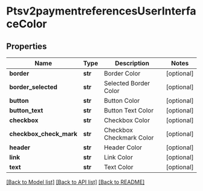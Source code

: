 # Ptsv2paymentreferencesUserInterfaceColor

## Properties
Name | Type | Description | Notes
------------ | ------------- | ------------- | -------------
**border** | **str** | Border Color  | [optional] 
**border_selected** | **str** | Selected Border Color  | [optional] 
**button** | **str** | Button Color  | [optional] 
**button_text** | **str** | Button Text Color  | [optional] 
**checkbox** | **str** | Checkbox Color  | [optional] 
**checkbox_check_mark** | **str** | Checkbox Checkmark Color  | [optional] 
**header** | **str** | Header Color  | [optional] 
**link** | **str** | Link Color  | [optional] 
**text** | **str** | Text Color  | [optional] 

[[Back to Model list]](../README.md#documentation-for-models) [[Back to API list]](../README.md#documentation-for-api-endpoints) [[Back to README]](../README.md)


